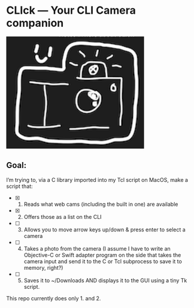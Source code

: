 # CLIck — Your CLI Camera companion

<img src="/assets/logo_figjam.png" alt="CLIck Logo" height="300px" />

## Goal:

I’m trying to, via a C library imported into my Tcl script on MacOS, make a script that:

- [x] 1. Reads what web cams (including the built in one) are available
- [x] 2. Offers those as a list on the CLI
- [ ] 3. Allows you to move arrow keys up/down & press enter to select a camera
- [ ] 4. Takes a photo from the camera (I assume I have to write an Objective-C or Swift adapter program on the side that takes the camera input and send it to the C or Tcl subprocess to save it to memory, right?)
- [ ] 5. Saves it to ~/Downloads AND displays it to the GUI using a tiny Tk script.

This repo currently does only 1. and 2.
